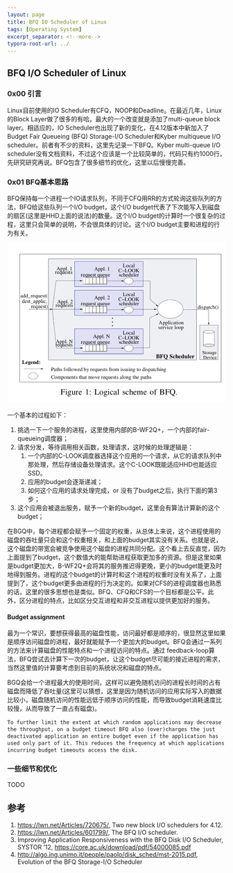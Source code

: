 ```yaml
---
layout: page
title: BFQ IO Scheduler of Linux
tags: [Operating System]
excerpt_separator: <!--more-->
typora-root-url: ../
---
```


## BFQ I/O Scheduler of Linux

### 0x00 引言

   Linux目前使用的IO Scheduler有CFQ，NOOP和Deadline。在最近几年，Linux的Block Layer做了很多的有哈，最大的一个改变就是添加了multi-queue block layer。相适应的，IO Scheduler也出现了新的变化，在4.12版本中新加入了Budget Fair Queueing (BFQ) Storage-I/O Scheduler和Kyber multiqueue I/O scheduler。前者有不少的资料，这里先记录一下BFQ。Kyber multi-queue I/O scheduler没有文档资料，不过这个应该是一个比较简单的，代码只有约1000行，先研究研究再说。BFQ包含了很多细节的优化，这里以后慢慢完善。

### 0x01 BFQ基本思路

   BFQ保持每一个进程一个IO请求队列，不同于CFQ用RR的方式轮询这些队列的方法，BFQ给这些队列一个I/O budget，这个I/O budget代表了下次能写入到磁盘的扇区(这里是HHD上面的说法)的数量。这个I/O budget的计算时一个很复杂的过程，这里只会简单的说明，不会很具体的讨论。这个I/O budget主要和进程的行为有关。

![bfq-arch](/assets/img/bfq-arch.png)

一个基本的过程如下：

1. 挑选一下一个服务的进程，这里使用内部的B-WF2Q+，一个内部的fair-queueing调度器；
2. 请求分发，等待调用相关函数，处理请求，这时候的处理逻辑是：
   1. 一个内部的C-LOOK调度器选择这个应用的一个请求，从它的请求队列中那处理，然后存储设备处理请求。这个C-LOOK既能适应HHD也能适应SSD。
   2. 应用的budget会逐渐递减；
   3. 如何这个应用的请求处理完成，or 没有了budget之后，执行下面的第3步；
3. 这个应用会被退出服务，赋予一个新的budget，这里会有算法计算新的这个budget；

在BGQ中，每个进程都会赋予一个固定的权重，从总体上来说，这个进程使用的磁盘的吞吐量只会和这个权重相关，和上面的budget其实没有关系。也就是说，这个磁盘的带宽会被竞争使用这个磁盘的进程共同分配。这个看上去反直觉，因为上面提到了budget，这个数值大的能帮助进程获取更加多的资源。但是这里如果是budget更加大，B-WF2Q+会将其的服务推迟得更晚，更小的budget能更及时地得到服务。进程的这个budget的计算时和这个进程的权重时没有关系了，上面提到了，这个budget更多由进程的行为决定的。如果对CFS的进程调度器也熟悉的话，这里的很多思想也是类似。BFQ、CFQ和CFS的一个目标都是公平。此外，区分进程的特点，比如区分交互进程和非交互进程以提供更加好的服务。

#### Budget assignment 

  最为一个常识，要想获得最高的磁盘性能，访问最好都是顺序的，很显然这里如果是顺序访问磁盘的进程，最好就能赋予一个更加大的budget。BFQ会通过一系列的方法来计算磁盘的性能特点和一个进程访问的特点。通过 feedback-loop算法，BFQ尝试去计算下一次的budget，让这个budget尽可能的接近进程的需求，当然这里值的计算要考虑到目前的系统状况和磁盘的特点。

  BGQ会给一个进程最大的使用时间，这样可以避免随机访问的进程长时间的占有磁盘而降低了吞吐量(这里可以猜想，这里是因为随机访问的应用实际写入的数据比较小，磁盘随机访问的性能远低于顺序访问的性能，而导致budget消耗速度比较慢，从而导致了一直占有磁盘)。

```
To further limit the extent at which random applications may decrease the throughput, on a budget timeout BFQ also (over)charges the just deactivated application an entire budget even if the application has used only part of it. This reduces the frequency at which applications incurring budget timeouts access the disk.
```

### 一些细节和优化

TODO

## 参考 

1. https://lwn.net/Articles/720675/, Two new block I/O schedulers for 4.12.
2. https://lwn.net/Articles/601799/, The BFQ I/O scheduler.
3. Improving Application Responsiveness with the BFQ Disk I/O Scheduler, SYSTOR ’12, https://core.ac.uk/download/pdf/54000085.pdf
4. http://algo.ing.unimo.it/people/paolo/disk_sched/mst-2015.pdf, Evolution of the BFQ Storage-I/O Scheduler 